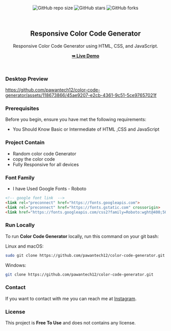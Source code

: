 <div align="center">
  
  ![GitHub repo size](https://img.shields.io/github/repo-size/pawantech12/color-code-generator)
  ![GitHub stars](https://img.shields.io/github/stars/pawantech12/color-code-generator?style=social)
  ![GitHub forks](https://img.shields.io/github/forks/pawantech12/color-code-generator?style=social)

  <br />

  <h2 align="center">Responsive Color Code Generator</h2>

  Responsive Color Code Generator using HTML, CSS, and JavaScript.

  <a href="https://pawantech12.github.io/color-code-generator/"><strong>➥ Live Demo</strong></a>

</div>

<br />

### Desktop Preview

https://github.com/pawantech12/color-code-generator/assets/118673866/45ae9207-e2cb-4361-9c51-5ce97657021f

### Prerequisites

Before you begin, ensure you have met the following requirements:

* You Should Know Basic or Intermediate of HTML ,CSS and JavaScript

### Project Contain

* Random color code Generator
* copy the color code
* Fully Responsive for all devices

### Font Family
 
 * I have Used Google Fonts - Roboto
```html
<!-- google font link  -->
<link rel="preconnect" href="https://fonts.googleapis.com">
<link rel="preconnect" href="https://fonts.gstatic.com" crossorigin>
<link href="https://fonts.googleapis.com/css2?family=Roboto:wght@400;500&display=swap" rel="stylesheet">
```

### Run Locally

To run **Color Code Generator** locally, run this command on your git bash:

Linux and macOS:

```bash
sudo git clone https://github.com/pawantech12/color-code-generator.git
```

Windows:

```bash
git clone https://github.com/pawantech12/color-code-generator.git
```

### Contact

If you want to contact with me you can reach me at [Instagram](https://www.instagram.com/codewithpawan/).

### License

This project is **Free To Use** and does not contains any license.
